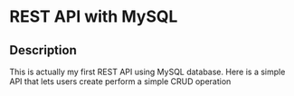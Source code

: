 # REST API with MySQL

## Description

This is actually my first REST API using MySQL database. Here is a simple API that lets users create perform a simple CRUD operation
